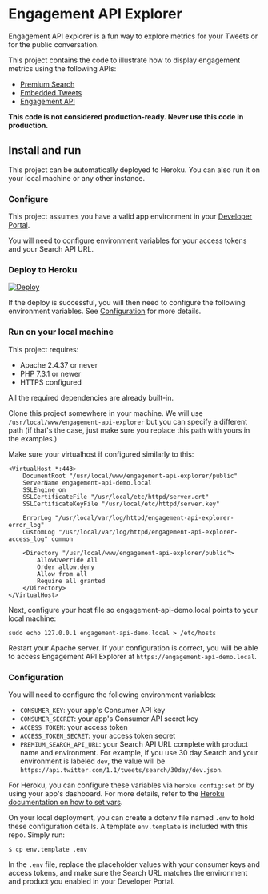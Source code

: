 # Engagement API Explorer

Engagement API explorer is a fun way to explore metrics for your Tweets or for the public conversation.

This project contains the code to illustrate how to display engagement metrics using the following APIs:

- [Premium Search](https://developer.twitter.com/en/docs/tweets/search/overview/premium)
- [Embedded Tweets](https://developer.twitter.com/en/docs/twitter-for-websites/embedded-tweets/overview)
- [Engagement API](https://developer.twitter.com/en/docs/metrics/get-tweet-engagement/overview)

**This code is not considered production-ready. Never use this code in production.**

## Install and run

This project can be automatically deployed to Heroku. You can also run it on your local machine or any other instance.

### Configure

This project assumes you have a valid app environment in your [Developer Portal](https://developer.twitter.com/en/account/environments).

You will need to configure environment variables for your access tokens and your Search API URL.

### Deploy to Heroku

[![Deploy](https://www.herokucdn.com/deploy/button.svg)](https://heroku.com/deploy)

If the deploy is successful, you will then need to configure the following environment variables. See [Configuration](#Configuration) for more details.

### Run on your local machine

This project requires:

- Apache 2.4.37 or never
- PHP 7.3.1 or newer
- HTTPS configured

All the required dependencies are already built-in.

Clone this project somewhere in your machine. We will use `/usr/local/www/engagement-api-explorer` but you can specify a different path (if that's the case, just make sure you replace this path with yours in the examples.)

Make sure your virtualhost if configured similarly to this:

```
<VirtualHost *:443>
    DocumentRoot "/usr/local/www/engagement-api-explorer/public"
    ServerName engagement-api-demo.local
    SSLEngine on
    SSLCertificateFile "/usr/local/etc/httpd/server.crt"
    SSLCertificateKeyFile "/usr/local/etc/httpd/server.key"

    ErrorLog "/usr/local/var/log/httpd/engagement-api-explorer-error_log"
    CustomLog "/usr/local/var/log/httpd/engagement-api-explorer-access_log" common

    <Directory "/usr/local/www/engagement-api-explorer/public">
        AllowOverride All
        Order allow,deny
        Allow from all
        Require all granted
    </Directory>
</VirtualHost>
```


Next, configure your host file so engagement-api-demo.local points to your local machine:

`sudo echo 127.0.0.1 engagement-api-demo.local > /etc/hosts`

Restart your Apache server. If your configuration is correct, you will be able to access Engagement API Explorer at `https://engagement-api-demo.local`.

### Configuration

You will need to configure the following environment variables:

- `CONSUMER_KEY`: your app's Consumer API key
- `CONSUMER_SECRET`: your app's Consumer API secret key
- `ACCESS_TOKEN`: your access token
- `ACCESS_TOKEN_SECRET`: your access token secret
- `PREMIUM_SEARCH_API_URL`: your Search API URL complete with product name and environment. For example, if you use 30 day Search and your environment is labeled `dev`, the value will be `https://api.twitter.com/1.1/tweets/search/30day/dev.json`.

For Heroku, you can configure these variables via `heroku config:set` or by using your app's dashboard. For more details, refer to the [Heroku documentation on how to set vars](https://devcenter.heroku.com/articles/config-vars).

On your local deployment, you can create a dotenv file named `.env` to hold these configuration details. A template `env.template` is included with this repo. Simply run:

```
$ cp env.template .env
```

In the `.env` file, replace the placeholder values with your consumer keys and access tokens, and make sure the Search URL matches the environment and product you enabled in your Developer Portal.
